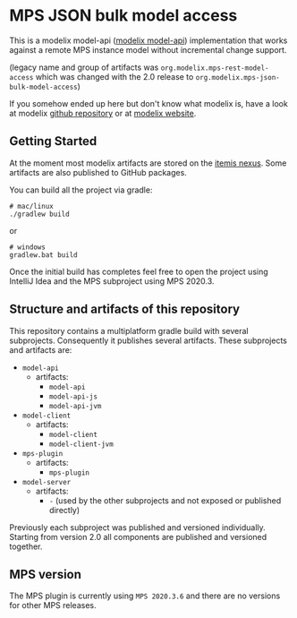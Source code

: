 # MPS JSON bulk model access

This is a modelix model-api ([modelix model-api](https://github.com/modelix/model-api)) implementation that works against a remote MPS instance model without incremental change support.

(legacy name and group of artifacts was `org.modelix.mps-rest-model-access` which was changed with the 2.0 release to `org.modelix.mps-json-bulk-model-access`)

If you somehow ended up here but don't know what modelix is, have a look at modelix [github repository](https://github.com/modelix/modelix) or at [modelix website](https://modelix.github.io).


## Getting Started

At the moment most modelix artifacts are stored on the [itemis nexus](https://artifacts.itemis.cloud). Some artifacts are also published to GitHub packages.

You can build all the project via gradle:

```
# mac/linux
./gradlew build
```

or

```
# windows
gradlew.bat build
```

Once the initial build has completes feel free to open the project using IntelliJ Idea and the MPS subproject using MPS 2020.3.



## Structure and artifacts of this repository

This repository contains a multiplatform gradle build with several subprojects. Consequently it publishes several artifacts. These subprojects and artifacts are:

* `model-api`
    * artifacts:
        * `model-api`
        * `model-api-js`
        * `model-api-jvm`
* `model-client`
    * artifacts:
        * `model-client`
        * `model-client-jvm`
* `mps-plugin`
    * artifacts:
        * `mps-plugin`
* `model-server`
    * artifacts:
        * `-` (used by the other subprojects and not exposed or published directly)

Previously each subproject was published and versioned individually. Starting from version 2.0 all components are published and versioned together.

## MPS version

The MPS plugin is currently using `MPS 2020.3.6` and there are no versions for other MPS releases.
